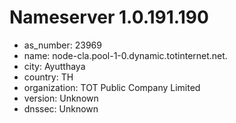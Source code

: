 # Nameserver 1.0.191.190

* as_number: 23969
* name: node-cla.pool-1-0.dynamic.totinternet.net.
* city: Ayutthaya
* country: TH
* organization: TOT Public Company Limited
* version: Unknown
* dnssec: Unknown
